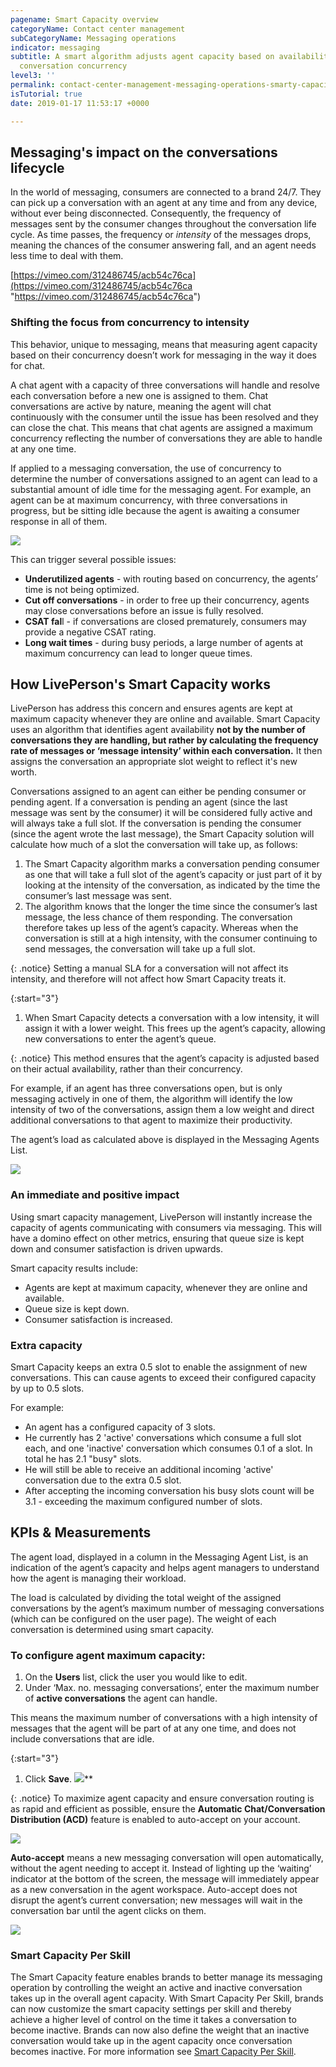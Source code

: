 ```yaml
---
pagename: Smart Capacity overview
categoryName: Contact center management
subCategoryName: Messaging operations
indicator: messaging
subtitle: A smart algorithm adjusts agent capacity based on availability, rather than
  conversation concurrency
level3: ''
permalink: contact-center-management-messaging-operations-smarty-capacity-overview.html
isTutorial: true
date: 2019-01-17 11:53:17 +0000

---
```

## **Messaging's impact on the conversations lifecycle**

In the world of messaging, consumers are connected to a brand 24/7. They can pick up a conversation with an agent at any time and from any device, without ever being disconnected. Consequently, the frequency of messages sent by the consumer changes throughout the conversation life cycle. As time passes, the frequency or _intensity_ of the messages drops, meaning the chances of the consumer answering fall, and an agent needs less time to deal with them.

[https://vimeo.com/312486745/acb54c76ca](https://vimeo.com/312486745/acb54c76ca "https://vimeo.com/312486745/acb54c76ca")

### **Shifting the focus from concurrency to intensity**

This behavior, unique to messaging, means that measuring agent capacity based on their concurrency doesn’t work for messaging in the way it does for chat.

A chat agent with a capacity of three conversations will handle and resolve each conversation before a new one is assigned to them. Chat conversations are active by nature, meaning the agent will chat continuously with the consumer until the issue has been resolved and they can close the chat. This means that chat agents are assigned a maximum concurrency reflecting the number of conversations they are able to handle at any one time.

If applied to a messaging conversation, the use of concurrency to determine the number of conversations assigned to an agent can lead to a substantial amount of idle time for the messaging agent. For example, an agent can be at maximum concurrency, with three conversations in progress, but be sitting idle because the agent is awaiting a consumer response in all of them.

![](/img/smart-capacity-overview-1.png)

This can trigger several possible issues:

* **Underutilized agents** - with routing based on concurrency, the agents’ time is not being optimized.
* **Cut off conversations** - in order to free up their concurrency, agents may close conversations before an issue is fully resolved.
* **CSAT fal**l - if conversations are closed prematurely, consumers may provide a negative CSAT rating.
* **Long wait times** - during busy periods, a large number of agents at maximum concurrency can lead to longer queue times.

## **How LivePerson's Smart Capacity works**

LivePerson has address this concern and ensures agents are kept at maximum capacity whenever they are online and available. Smart Capacity uses an algorithm that identifies agent availability **not by the number of conversations they are handling, but rather by calculating the frequency rate of messages or ‘message intensity’ within each conversation.** It then assigns the conversation an appropriate slot weight to reflect it's new worth.

Conversations assigned to an agent can either be pending consumer or pending agent. If a conversation is pending an agent (since the last message was sent by the consumer) it will be considered fully active and will always take a full slot. If the conversation is pending the consumer (since the agent wrote the last message), the Smart Capacity solution will calculate how much of a slot the conversation will take up, as follows:

1. The Smart Capacity algorithm marks a conversation pending consumer as one that will take a full slot of the agent’s capacity or just part of it by looking at the intensity of the conversation, as indicated by the time the consumer’s last message was sent.
2. The algorithm knows that the longer the time since the consumer’s last message, the less chance of them responding. The conversation therefore takes up less of the agent’s capacity. Whereas when the conversation is still at a high intensity, with the consumer continuing to send messages, the conversation will take up a full slot.

{: .notice}
Setting a manual SLA for a conversation will not affect its intensity, and therefore will not affect how Smart Capacity treats it.

{:start="3"}

1. When Smart Capacity detects a conversation with a low intensity, it will assign it with a lower weight. This frees up the agent’s capacity, allowing new conversations to enter the agent’s queue.

{: .notice}
This method ensures that the agent’s capacity is adjusted based on their actual availability, rather than their concurrency.

For example, if an agent has three conversations open, but is only messaging actively in one of them, the algorithm will identify the low intensity of two of the conversations, assign them a low weight and direct additional conversations to that agent to maximize their productivity.

The agent’s load as calculated above is displayed in the Messaging Agents List.

![](/img/smart-capacity-overview-2.png)

### **An immediate and positive impact**

Using smart capacity management, LivePerson will instantly increase the capacity of agents communicating with consumers via messaging. This will have a domino effect on other metrics, ensuring that queue size is kept down and consumer satisfaction is driven upwards.

Smart capacity results include:

* Agents are kept at maximum capacity, whenever they are online and available.
* Queue size is kept down.
* Consumer satisfaction is increased.

### **Extra capacity**

Smart Capacity keeps an extra 0.5 slot to enable the assignment of new conversations. This can cause agents to exceed their configured capacity by up to 0.5 slots.

For example:

* An agent has a configured capacity of 3 slots.
* He currently has 2 'active' conversations which consume a full slot each, and one 'inactive' conversation which consumes 0.1 of a slot. In total he has 2.1 "busy" slots.
* He will still be able to receive an additional incoming 'active' conversation due to the extra 0.5 slot.
* After accepting the incoming conversation his busy slots count will be 3.1 - exceeding the maximum configured number of slots.

## **KPIs & Measurements**

The agent load, displayed in a column in the Messaging Agent List, is an indication of the agent’s capacity and helps agent managers to understand how the agent is managing their workload.

The load is calculated by dividing the total weight of the assigned conversations by the agent’s maximum number of messaging conversations (which can be configured on the user page). The weight of each conversation is determined using smart capacity.

### **To configure agent maximum capacity:**

1. On the **Users** list, click the user you would like to edit.
2. Under ‘Max. no. messaging conversations’, enter the maximum number of **active conversations** the agent can handle.

This means the maximum number of conversations with a high intensity of messages that the agent will be part of at any one time, and does not include conversations that are idle.

{:start="3"}

1. Click **Save**.
   ![](/img/smart-capacity-overview-3-1.png)**

{: .notice}
To maximize agent capacity and ensure conversation routing is as rapid and efficient as possible, ensure the **Automatic Chat/Conversation Distribution (ACD)** feature is enabled to auto-accept on your account.

![](/img/smart-capacity-overview-4.png)

**Auto-accept** means a new messaging conversation will open automatically, without the agent needing to accept it. Instead of lighting up the ‘waiting’ indicator at the bottom of the screen, the message will immediately appear as a new conversation in the agent workspace. Auto-accept does not disrupt the agent’s current conversation; new messages will wait in the conversation bar until the agent clicks on them.

![](/img/smart-capacity-overview-5.png)

### **Smart Capacity Per Skill**

The Smart Capacity feature enables brands to better manage its messaging operation by controlling the weight an active and inactive conversation takes up in the overall agent capacity. With Smart Capacity Per Skill, brands can now customize the smart capacity settings per skill and thereby achieve a higher level of control on the time it takes a conversation to become inactive. Brands can now also define the weight that an inactive conversation would take up in the agent capacity once conversation becomes inactive. For more information see [Smart Capacity Per Skill]().